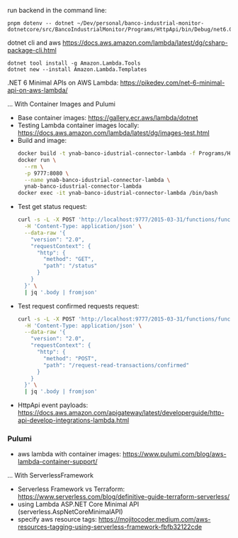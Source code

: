 run backend in the command line:

```
pnpm dotenv -- dotnet ~/Dev/personal/banco-industrial-monitor-dotnetcore/src/BancoIndustrialMonitor/Programs/HttpApi/bin/Debug/net6.0/HttpApi.dll
```

dotnet cli and aws
https://docs.aws.amazon.com/lambda/latest/dg/csharp-package-cli.html

```
dotnet tool install -g Amazon.Lambda.Tools
dotnet new --install Amazon.Lambda.Templates
```

.NET 6 Minimal APIs on AWS Lambda:
https://pikedev.com/net-6-minimal-api-on-aws-lambda/

... With Container Images and Pulumi

- Base container images: https://gallery.ecr.aws/lambda/dotnet
- Testing Lambda container images locally: https://docs.aws.amazon.com/lambda/latest/dg/images-test.html
- Build and image:
  ```bash
  docker build -t ynab-banco-idustrial-connector-lambda -f Programs/HttpApi/Dockerfile .
  docker run \
    --rm \
    -p 9777:8080 \
    --name ynab-banco-idustrial-connector-lambda \
    ynab-banco-idustrial-connector-lambda
  docker exec -it ynab-banco-idustrial-connector-lambda /bin/bash
  ```
- Test get status request:
  ```bash
  curl -s -L -X POST 'http://localhost:9777/2015-03-31/functions/function/invocations' \
    -H 'Content-Type: application/json' \
    --data-raw '{
      "version": "2.0",
      "requestContext": {
        "http": {
          "method": "GET",
          "path": "/status"
        }
      }
    }' \
    | jq '.body | fromjson'
  ```
- Test request confirmed requests request:
  ```bash
  curl -s -L -X POST 'http://localhost:9777/2015-03-31/functions/function/invocations' \
    -H 'Content-Type: application/json' \
    --data-raw '{
      "version": "2.0",
      "requestContext": {
        "http": {
          "method": "POST",
          "path": "/request-read-transactions/confirmed"
        }
      }
    }' \
    | jq '.body | fromjson'
  ```
- HttpApi event payloads: https://docs.aws.amazon.com/apigateway/latest/developerguide/http-api-develop-integrations-lambda.html

### Pulumi

- aws lambda with container images: https://www.pulumi.com/blog/aws-lambda-container-support/

... With ServerlessFramework

- Serverless Framework vs Terraform: https://www.serverless.com/blog/definitive-guide-terraform-serverless/
- using Lambda ASP.NET Core Minimal API (serverless.AspNetCoreMinimalAPI)
- specify aws resource tags: https://mojitocoder.medium.com/aws-resources-tagging-using-serverless-framework-fbfb32122cde
